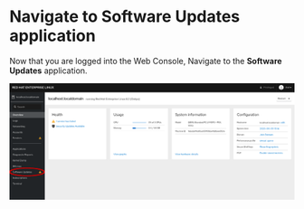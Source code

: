 # Navigate to Software Updates application
Now that you are logged into the Web Console,
Navigate to the **Software Updates** application.

![Navigate to Software Updates](./assets/Nav-Updates.png)
